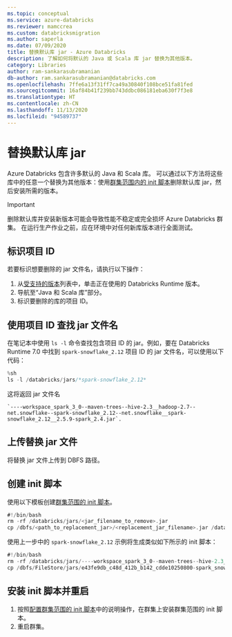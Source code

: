 ```yaml
---
ms.topic: conceptual
ms.service: azure-databricks
ms.reviewer: mamccrea
ms.custom: databricksmigration
ms.author: saperla
ms.date: 07/09/2020
title: 替换默认库 jar - Azure Databricks
description: 了解如何将默认的 Java 或 Scala 库 jar 替换为其他版本。
category: Libraries
author: ram-sankarasubramanian
db-author: ram.sankarasubramanian@databricks.com
ms.openlocfilehash: 7ffe6a13f31ff7ca49a30840f108bce51fa81fed
ms.sourcegitcommit: 16af84b41f239bb743ddbc086181eba630f7f3e8
ms.translationtype: HT
ms.contentlocale: zh-CN
ms.lasthandoff: 11/13/2020
ms.locfileid: "94589737"
---
```

# <a name="replace-a-default-library-jar"></a>替换默认库 jar

Azure Databricks 包含许多默认的 Java 和 Scala 库。 可以通过以下方法将这些库中的任意一个替换为其他版本：使用[群集范围内的 init 脚本](/databricks/clusters/init-scripts#example-cluster-scoped-init-script)删除默认库 jar，然后安装所需的版本。

> [!IMPORTANT]
>
> 删除默认库并安装新版本可能会导致性能不稳定或完全损坏 Azure Databricks 群集。 在运行生产作业之前，应在环境中对任何新库版本进行全面测试。

## <a name="identify-the-artifact-id"></a>标识项目 ID

若要标识想要删除的 jar 文件名，请执行以下操作：

1. 从[受支持的版本](/databricks/release-notes/runtime/releases#supported-databricks-runtime-releases-and-support-schedule)列表中，单击正在使用的 Databricks Runtime 版本。
2. 导航至“Java 和 Scala 库”部分。
3. 标识要删除的库的项目 ID。

## <a name="use-the-artifact-id-to-find-the-jar-filename"></a>使用项目 ID 查找 jar 文件名

在笔记本中使用 `ls -l` 命令查找包含项目 ID 的 jar。例如，要在 Databricks Runtime 7.0 中找到 `spark-snowflake_2.12` 项目 ID 的 jar 文件名，可以使用以下代码：

```scala
%sh
ls -l /databricks/jars/*spark-snowflake_2.12*
```

这将返回 jar 文件名

```console
`----workspace_spark_3_0--maven-trees--hive-2.3__hadoop-2.7--net.snowflake--spark-snowflake_2.12--net.snowflake__spark-snowflake_2.12__2.5.9-spark_2.4.jar`.
```

## <a name="upload-the-replacement-jar-file"></a>上传替换 jar 文件

将替换 jar 文件上传到 DBFS 路径。

## <a name="create-the-init-script"></a>创建 init 脚本

使用以下模板创建[群集范围的 init 脚本](/databricks/clusters/init-scripts#example-cluster-scoped-init-script)。

```scala
#!/bin/bash
rm -rf /databricks/jars/<jar_filename_to_remove>.jar
cp /dbfs/<path_to_replacement_jar>/<replacement_jar_filename>.jar /databricks/jars/
```

使用上一步中的 `spark-snowflake_2.12` 示例将生成类似如下所示的 init 脚本：

```scala
#!/bin/bash
rm -rf /databricks/jars/----workspace_spark_3_0--maven-trees--hive-2.3__hadoop-2.7--net.snowflake--spark-snowflake_2.12--net.snowflake__spark-snowflake_2.12__2.5.9-spark_2.4.jar
cp /dbfs/FileStore/jars/e43fe9db_c48d_412b_b142_cdde10250800-spark_snowflake_2_11_2_7_1_spark_2_4-b2adc.jar /databricks/jars/
```

## <a name="install-the-init-script-and-restart"></a>安装 init 脚本并重启

1. 按照[配置群集范围的 init 脚本](/databricks/clusters/init-scripts#configure-a-cluster-scoped-init-script)中的说明操作，在群集上安装群集范围的 init 脚本。
2. 重启群集。